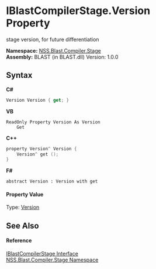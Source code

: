 # IBlastCompilerStage.Version Property 
 

stage version, for future differentiation

**Namespace:**&nbsp;<a href="f44e629d-16ad-ce78-c6d1-bb239589698b.md">NSS.Blast.Compiler.Stage</a><br />**Assembly:**&nbsp;BLAST (in BLAST.dll) Version: 1.0.0

## Syntax

**C#**<br />
``` C#
Version Version { get; }
```

**VB**<br />
``` VB
ReadOnly Property Version As Version
	Get
```

**C++**<br />
``` C++
property Version^ Version {
	Version^ get ();
}
```

**F#**<br />
``` F#
abstract Version : Version with get

```


#### Property Value
Type: <a href="https://docs.microsoft.com/dotnet/api/system.version" target="_blank" rel="noopener noreferrer">Version</a>

## See Also


#### Reference
<a href="0660b95a-19c1-0dbc-78ed-31a70a21bc8b.md">IBlastCompilerStage Interface</a><br /><a href="f44e629d-16ad-ce78-c6d1-bb239589698b.md">NSS.Blast.Compiler.Stage Namespace</a><br />